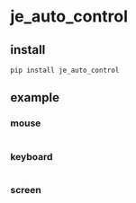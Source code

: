 # je_auto_control

## install
```
pip install je_auto_control
```

## example 

### mouse

```python

```

### keyboard

```python

```

### screen

```python

```
